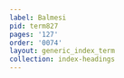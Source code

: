 ```yaml
---
label: Balmesi
pid: term827
pages: '127'
order: '0074'
layout: generic_index_term
collection: index-headings
---
```

